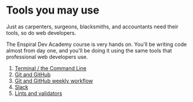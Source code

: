 # Tools you may use

Just as carpenters, surgeons, blacksmiths, and accountants need their tools, so do web developers.

The Enspiral Dev Academy course is very hands on. You'll be writing code almost from day one, and you'll be doing it using the same tools that professional web developers use.

1. [Terminal / the Command Line](./terminal/)
4. [Git and GitHub](./git-and-GitHub/)
5. [Git and GitHub weekly workflow](./git-and-GitHub/using-GitHub-during-phase-0.md)
6. [Slack](./slack)
7. [Lints and validators](./lints-and-validators)

